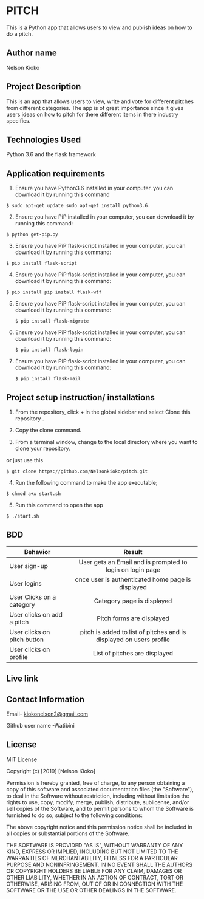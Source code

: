 # PITCH

This is a Python app that allows users to view and publish ideas on how to do a pitch.

## Author name

Nelson Kioko

## Project Description

This is an app that allows users to view, write and vote for different pitches from different categories. The app is of great importance since it gives users ideas on how to pitch for there different items in there industry specifics.

## Technologies Used

Python 3.6 and the flask framework
 
## Application requirements

1. Ensure you have Python3.6 installed in your computer. you can download it by running this command

`$ sudo apt-get update sudo apt-get install python3.6.`

2. Ensure you have PiP installed in your computer, you can download it by running this command:

`$ python get-pip.py`

3. Ensure you have PiP flask-script installed in your computer, you can download it by running this command:

 `$ pip install flask-script`

4. Ensure you have PiP flask-script installed in your computer, you can download it by running this command:

  `$ pip install pip install flask-wtf `

5. Ensure you have PiP flask-script installed in your computer, you can download it by running this command:

   `$ pip install flask-migrate`  

6. Ensure you have PiP flask-script installed in your computer, you can download it by running this command:

    `$ pip install flask-login`

7. Ensure you have PiP flask-script installed in your computer, you can download it by running this command:

    `$ pip install flask-mail`  

## Project setup instruction/ installations


1. From the repository, click + in the global sidebar and select Clone this repository .

2.  Copy the clone command.

3.  From a terminal window, change to the local directory where you want to clone your repository.

or just use this

`$ git clone https://github.com/Nelsonkioko/pitch.git`

4. Run the following command to make the app executable;

`$ chmod a+x start.sh`

5. Run this command to open the app

`$ ./start.sh`


## BDD

| Behavior        | Result |
| ------------- |:----:|
| User sign-up | User gets an Email and is prompted to login on login page |
| User logins | once user is authenticated home page is displayed|
| User Clicks on a category | Category page is displayed|
| User clicks on add a pitch | Pitch forms are displayed|
| User clicks on pitch button | pitch is added to list of pitches and is displayed on users profile|
| User clicks on profile | List of pitches are displayed|


## Live link



## Contact Information

Email- kiokonelson2@gmail.com

Github user name -Watibini

## License

MIT License

Copyright (c) [2019] [Nelson Kioko]

Permission is hereby granted, free of charge, to any person obtaining a copy
of this software and associated documentation files (the "Software"), to deal
in the Software without restriction, including without limitation the rights
to use, copy, modify, merge, publish, distribute, sublicense, and/or sell
copies of the Software, and to permit persons to whom the Software is
furnished to do so, subject to the following conditions:

The above copyright notice and this permission notice shall be included in all
copies or substantial portions of the Software.

THE SOFTWARE IS PROVIDED "AS IS", WITHOUT WARRANTY OF ANY KIND, EXPRESS OR
IMPLIED, INCLUDING BUT NOT LIMITED TO THE WARRANTIES OF MERCHANTABILITY,
FITNESS FOR A PARTICULAR PURPOSE AND NONINFRINGEMENT. IN NO EVENT SHALL THE
AUTHORS OR COPYRIGHT HOLDERS BE LIABLE FOR ANY CLAIM, DAMAGES OR OTHER
LIABILITY, WHETHER IN AN ACTION OF CONTRACT, TORT OR OTHERWISE, ARISING FROM,
OUT OF OR IN CONNECTION WITH THE SOFTWARE OR THE USE OR OTHER DEALINGS IN THE
SOFTWARE.
